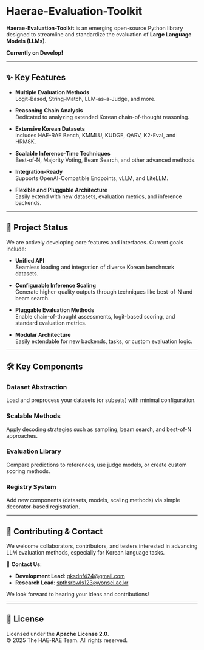 # Haerae-Evaluation-Toolkit

**Haerae-Evaluation-Toolkit** is an emerging open-source Python library designed to streamline and standardize the evaluation of **Large Language Models (LLMs)**.

**Currently on Develop!**

---

## ✨ Key Features

- **Multiple Evaluation Methods**  
  Logit-Based, String-Match, LLM-as-a-Judge, and more.
  
- **Reasoning Chain Analysis**  
  Dedicated to analyzing extended Korean chain-of-thought reasoning.
  
- **Extensive Korean Datasets**  
  Includes HAE-RAE Bench, KMMLU, KUDGE, QARV, K2-Eval, and HRM8K.
  
- **Scalable Inference-Time Techniques**  
  Best-of-N, Majority Voting, Beam Search, and other advanced methods.
  
- **Integration-Ready**  
  Supports OpenAI-Compatible Endpoints, vLLM, and LiteLLM.

- **Flexible and Pluggable Architecture**  
  Easily extend with new datasets, evaluation metrics, and inference backends.

---

## 🚀 Project Status

We are actively developing core features and interfaces. Current goals include:

- **Unified API**  
  Seamless loading and integration of diverse Korean benchmark datasets.

- **Configurable Inference Scaling**  
  Generate higher-quality outputs through techniques like best-of-N and beam search.

- **Pluggable Evaluation Methods**  
  Enable chain-of-thought assessments, logit-based scoring, and standard evaluation metrics.

- **Modular Architecture**  
  Easily extendable for new backends, tasks, or custom evaluation logic.

---

## 🛠️ Key Components

### **Dataset Abstraction**
Load and preprocess your datasets (or subsets) with minimal configuration.

### **Scalable Methods**
Apply decoding strategies such as sampling, beam search, and best-of-N approaches.

### **Evaluation Library**
Compare predictions to references, use judge models, or create custom scoring methods.

### **Registry System**
Add new components (datasets, models, scaling methods) via simple decorator-based registration.

---

## 🤝 Contributing & Contact

We welcome collaborators, contributors, and testers interested in advancing LLM evaluation methods, especially for Korean language tasks.

📩 **Contact Us**:
- **Development Lead**: [gksdnf424@gmail.com](mailto:gksdnf424@gmail.com)  
- **Research Lead**: [spthsrbwls123@yonsei.ac.kr](mailto:spthsrbwls123@yonsei.ac.kr)

We look forward to hearing your ideas and contributions!

---

## 📜 License

Licensed under the **Apache License 2.0**.  
© 2025 The HAE-RAE Team. All rights reserved.
